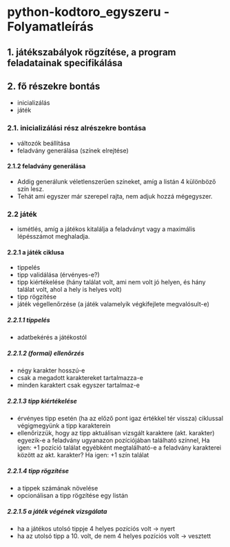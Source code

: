 # python-kodtoro_egyszeru - Folyamatleírás

## 1. játékszabályok rögzítése, a program feladatainak specifikálása

## 2. fő részekre bontás

- inicializálás
- játék

### 2.1. inicializálási rész alrészekre bontása

- változók beállítása
- feladvány generálása (színek elrejtése)

#### 2.1.2 feladvány generálása

- Addig generálunk véletlenszerűen színeket, amíg a listán 4 különböző szín lesz.
- Tehát ami egyszer már szerepel rajta, nem adjuk hozzá mégegyszer.

### 2.2 játék

- ismétlés, amíg a játékos kitalálja a feladványt vagy a maximális lépésszámot meghaladja.

#### 2.2.1 a játék ciklusa

- tippelés
- tipp validálása (érvényes-e?)
- tipp kiértékelése (hány találat volt, ami nem volt jó helyen, és hány találat volt, ahol a hely is helyes volt)
- tipp rögzítése
- játék végellenőrzése (a játék valamelyik végkifejlete megvalósult-e)

##### 2.2.1.1 tippelés

- adatbekérés a játékostól

##### 2.2.1.2  (formai) ellenőrzés

- négy karakter hosszú-e
- csak a megadott karaktereket tartalmazza-e
- minden karaktert csak egyszer tartalmaz-e

##### 2.2.1.3 tipp kiértékelése

- érvényes tipp esetén (ha az előző pont igaz értékkel tér vissza) ciklussal végigmegyünk a tipp karakterein
- ellenőrizzük, hogy az tipp aktuálisan vizsgált karaktere (akt. karakter) egyezik-e a feladvány ugyanazon pozíciójában található színnel, Ha igen: +1 pozíció találat egyébként megtalálható-e a feladvány karakterei között az akt. karakter? Ha igen: +1 szín találat

##### 2.2.1.4 tipp rögzítése

- a tippek számának növelése
- opcionálisan a tipp rögzítése egy listán

##### 2.2.1.5 a játék végének vizsgálata

- ha a játékos utolsó tippje 4 helyes pozíciós volt -> nyert
- ha az utolsó tipp a 10. volt, de nem 4 helyes pozíciós volt -> vesztett
